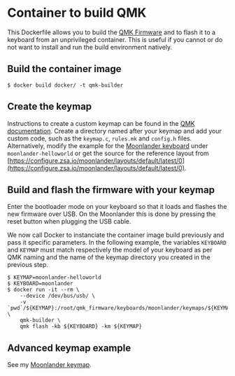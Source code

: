 Container to build QMK
======================

This Dockerfile allows you to build the [QMK Firmware](https://qmk.fm/) and to flash it to a keyboard from an unprivileged container. This is useful if you cannot or do not want to install and run the build environment natively.

Build the container image
-------------------------

`$ docker build docker/ -t qmk-builder`

Create the keymap
-----------------

Instructions to create a custom keymap can be found in the [QMK documentation](https://beta.docs.qmk.fm/using-qmk/). Create a directory named after your keymap and add your custom code, such as the `keymap.c`, `rules.mk` and `config.h` files. Alternatively, modify the example for the [Moonlander keyboard](https://www.zsa.io/moonlander/) under `moonlander-helloworld` or get the source for the reference layout from [https://configure.zsa.io/moonlander/layouts/default/latest/0](https://configure.zsa.io/moonlander/layouts/default/latest/0).

Build and flash the firmware with your keymap
---------------------------------------------

Enter the bootloader mode on your keyboard so that it loads and flashes the new firmware over USB. On the Moonlander this is done by pressing the reset button when plugging the USB cable.

We now call Docker to instanciate the container image build previously and pass it specific parameters. In the following example, the variables `KEYBOARD` and `KEYMAP` must match respectively the model of your keyboard as per QMK naming and the name of the keymap directory you created in the previous step.
```
$ KEYMAP=moonlander-helloworld
$ KEYBOARD=moonlander
$ docker run -it --rm \
	--device /dev/bus/usb/ \
	-v `pwd`/${KEYMAP}:/root/qmk_firmware/keyboards/moonlander/keymaps/${KEYMAP} \
	qmk-builder \
	qmk flash -kb ${KEYBOARD} -km ${KEYMAP}
```

Advanced keymap example
-----------------------

See my [Moonlander keymap](https://github.com/fdu/moonlander-keymap).
